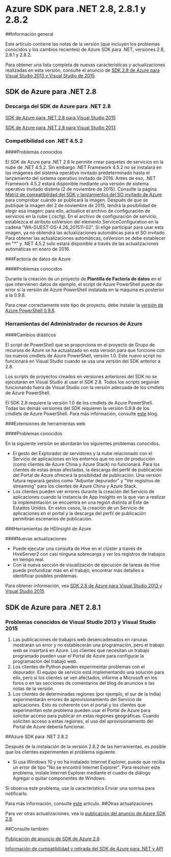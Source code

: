 
<properties 
   pageTitle="Notas de la versión de SDK de Azure para .NET 2.8." 
   description="Notas de la versión de SDK de Azure para .NET 2.8." 
   services="app-service\web" 
   documentationCenter=".net" 
   authors="Juliako" 
   manager="dwrede" 
   editor=""/>

<tags
   ms.service="app-service"
   ms.devlang="multiple"
   ms.topic="article"
   ms.tgt_pltfrm="na"
   ms.workload="integration" 
   ms.date="01/31/2016"
   ms.author="juliako"/>

# Azure SDK para .NET 2.8, 2.8.1 y 2.8.2

##Información general
 
Este artículo contiene las notas de la versión (que incluyen los problemas conocidos y los cambios recientes) de Azure SDK para .NET, versiones 2.8, 2.8.1 y 2.8.2.

Para obtener una lista completa de nuevas características y actualizaciones realizadas en esta versión, consulte el anuncio de [SDK 2.8 de Azure para Visual Studio 2013 y Visual Studio de 2015](https://azure.microsoft.com/blog/announcing-the-azure-sdk-2-8-for-net/).

##  SDK de Azure para .NET 2.8

### Descarga del SDK de Azure para .NET 2.8

[SDK de Azure para .NET 2.8 para Visual Studio 2015](http://go.microsoft.com/fwlink/?LinkId=699285)

[SDK de Azure para .NET 2.8 para Visual Studio 2013](http://go.microsoft.com/fwlink/?LinkId=699287)
 
### Compatibilidad con .NET 4.5.2 

####Problemas conocidos

El SDK de Azure para .NET 2.8 le permite crear paquetes de servicios en la nube de .NET 4.5.2. Sin embargo .NET Framework 4.5.2 no se instalará en las imágenes del sistema operativo invitado predeterminado hasta el lanzamiento del sistema operativo invitado de 2016. Antes de eso, .NET Framework 4.5.2 estará disponible mediante una versión de sistema operativo invitado distinta (2 de noviembre de 2015). Consulte la página [Matriz de compatibilidad del SDK y lanzamientos del SO invitado de Azure](../cloud-services/cloud-services-guestos-update-matrix.md) para comprobar cuándo se publicará la imagen. Después de que se publique la imagen del 2 de noviembre de 2015, tendrá la posibilidad de elegir esa imagen; para ello, actualice el archivo de configuración de servicios en la nube (.cscfg). En el archivo de configuración de servicio, establezca el atributo osVersion del elemento ServiceConfiguration en la cadena "WA-GUEST-OS-4.26\_201511-02". Si elige participar para usar esta imagen, ya no obtendrá las actualizaciones automáticas para el SO invitado. Para obtener las actualizaciones automáticas, osVersion se debe establecer en "*" y .NET 4.5.2 solo estará disponible a través de las actualizaciones automáticas en enero de 2016.

###Factoría de datos de Azure

####Problemas conocidos 

Durante la creación de un proyecto de **Plantilla de Factoría de datos** en el que intervienen datos de ejemplo, el script de Azure PowerShell puede dar error si la versión de Azure PowerShell instalada en la máquina es posterior a la 0.9.8.

Para crear correctamente este tipo de proyecto, debe instalar la [versión de Azure PowerShell 0.9.8](https://github.com/Azure/azure-powershell/releases/download/v0.9.8-September2015/azure-powershell.0.9.8.msi).


### Herramientas del Administrador de recursos de Azure 

####Cambios drásticos

El script de PowerShell que se proporciona en el proyecto de Grupo de recursos de Azure se ha actualizado en esta versión para que funcione con los nuevos cmdlets de Azure PowerShell, versión 1.0. Este nuevo script no funcionará en Visual Studio cuando se usa una versión del SDK anterior a 2.8.

Los scripts de proyectos creados en versiones anteriores del SDK no se ejecutarán en Visual Studio al usar el SDK 2.8. Todos los scripts seguirán funcionando fuera de Visual Studio con la versión adecuada de los cmdlets de Azure PowerShell.

El SDK 2.8 requiere la versión 1.0 de los cmdlets de Azure PowerShell. Todas las demás versiones del SDK requieren la versión 0.9.8 de los cmdlets de Azure PowerShell. Para más información, consulte [este](http://go.microsoft.com/fwlink/?LinkID=623011) blog.

###Extensiones de herramientas web

####Problemas conocidos

En la siguiente versión se abordarán los siguientes problemas conocidos.

- El gesto del Explorador de servidores y la nube relacionado con el Servicio de aplicaciones en los entornos que no son de producción (como clientes de Azure China y Azure Stack) no funcionará. Para los clientes de estas áreas afectadas, la descarga del perfil de publicación del Portal de Azure ofrecerá la posibilidad de publicación. Una versión futura reparará gestos como "Adjuntar depurador" y "Ver registros de streaming" para los clientes de Azure China y Azure Stack. 
- Los clientes pueden ver errores durante la creación del Servicio de aplicaciones cuando la instancia de App Insights en la que van a realizar la implementación se encuentra en una región distinta al Este de Estados Unidos. En estos casos, la creación de un Servicio de aplicaciones en el portal y la descarga del perfil de publicación permitirán escenarios de publicación. 

###Herramientas de HDInsight de Azure

####Nuevas actualizaciones

- Puede ejecutar una consulta de Hive en el clúster a través de HiveServer2 con casi ninguna sobrecarga y ver los registros de trabajos en tiempo real.
- Con la nueva sección de visualización de ejecución de tareas de Hive puede profundizar más en el trabajo, encontrar más detalles e identificar posibles problemas.

Para obtener información, vea [SDK 2.8 de Azure para Visual Studio 2013 y Visual Studio 2015](https://azure.microsoft.com/blog/announcing-the-azure-sdk-2-8-for-net/).

## SDK de Azure para .NET 2.8.1

### Problemas conocidos de Visual Studio 2013 y Visual Studio 2015
 
1. Las publicaciones de trabajos web desencadenados en ranuras mostrarán un error y no establecerán una programación, pero el trabajo web se insertará en Azure. Los clientes que necesitan un trabajo programado pueden usar el Portal de Azure para configurar la programación del trabajo web. 
2. Los clientes de Python pueden experimentar problemas con el depurador. El equipo de servicio está implementando una solución para ello, pero si los clientes se ven afectados, informe a Microsoft en los foros o en las secciones de comentarios del blog de anuncios o las notas de la versión. 
3. Los clientes de determinadas regiones (por ejemplo, el sur de la India) experimentarán errores de aprovisionamiento del Servicio de aplicaciones. Esto es coherente con el portal y los clientes que experimenten este problema pueden usar el Portal de Azure para solicitar acceso para publicar en estas regiones geográficas. Cuando soliciten acceso a estas regiones, el uso del aprovisionamiento del Portal de Azure debería funcionar. 

##Azure SDK para .NET 2.8.2

Después de la instalación de la versión 2.8.2 de las herramientas, es posible que los clientes experimenten el problema siguiente.

- Si usa Windows 10 y no ha instalado Internet Explorer, puede que reciba un error de tipo "No se encontró Internet Explorer". Para resolver este problema, instale Internet Explorer mediante el cuadro de diálogo Agregar o quitar componentes de Windows.

Si observa este problema, use la característica Enviar una sonrisa para notificarlo.

Para más información, consulte [este](https://azure.microsoft.com/blog/announcing-azure-sdk-2-8-2-for-net/) artículo.
##Otras actualizaciones

Para ver otras actualizaciones, vea la [publicación del anuncio de Azure SDK 2.8](https://azure.microsoft.com/blog/announcing-the-azure-sdk-2-8-for-net/).

##Consulte también:

[Publicación de anuncio de SDK de Azure 2.8](https://azure.microsoft.com/blog/announcing-the-azure-sdk-2-8-for-net/)

[Información de compatibilidad y retirada del SDK de Azure para .NET y API](https://msdn.microsoft.com/library/azure/dn479282.aspx)

<!---HONumber=AcomDC_0204_2016-->